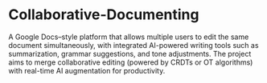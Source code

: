 # Collaborative-Documenting
A Google Docs–style platform that allows multiple users to edit the same document simultaneously, with integrated AI-powered writing tools such as summarization, grammar suggestions, and tone adjustments. The project aims to merge collaborative editing (powered by CRDTs or OT algorithms) with real-time AI augmentation for productivity.
